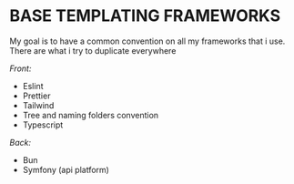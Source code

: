 # BASE TEMPLATING FRAMEWORKS

My goal is to have a common convention on all my frameworks that i use. There are what i try to duplicate everywhere

*Front:*
- Eslint
- Prettier
- Tailwind
- Tree and naming folders convention
- Typescript 

*Back:*

- Bun
- Symfony (api platform)

